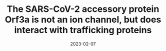 ---
title: "The SARS-CoV-2 accessory protein Orf3a is not an ion channel, but does interact with trafficking proteins"
date: "2023-02-07"
authors: "Miller AN, Houlihan PR, Matamala E, Cabezas-Bratesco D, Lee GY, Cristofori-Armstrong B, Dilan T,  Sanchez-Martinez S,  Matthies D, Yan R, Yu Z, Ren D, Brauchi SE, and Clapham DE"
reviewers: "Anonymous Reviewer, Fraser JS"
image: "/static/img/reviews/2023_miller.png"

peer-review:
- biorxiv_version: "2022.09.02.506428v1"
  disqus: "2t15ojf"

links:
  - name: "Explanatory tweetstorm by James Fraser"
    url: "https://twitter.com/fraser_lab/status/1622833446845546496"
---